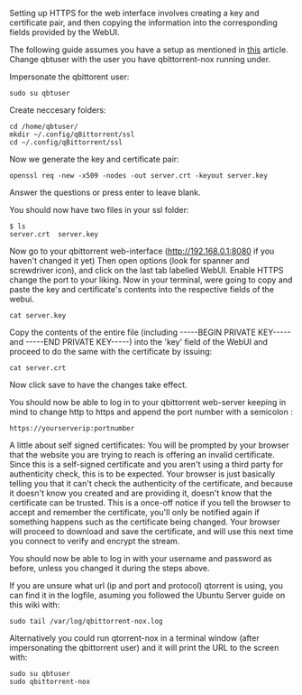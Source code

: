 Setting up HTTPS for the web interface involves creating a key and certificate pair, and then copying the information into the corresponding fields provided by the WebUI.

The following guide assumes you have a setup as mentioned in [this](Setting-up-qBittorrent-on-Ubuntu-server-as-daemon-with-Web-interface) article. Change qbtuser with the user you have qbittorrent-nox running under.


Impersonate the qbittorent user:  

`sudo su qbtuser`

Create neccesary folders:  
```
cd /home/qbtuser/
mkdir ~/.config/qBittorrent/ssl
cd ~/.config/qBittorrent/ssl
```
Now we generate the key and certificate pair:

`openssl req -new -x509 -nodes -out server.crt -keyout server.key`

Answer the questions or press enter to leave blank.


You should now have two files in your ssl folder:
```
$ ls
server.crt  server.key
```
Now go to your qbittorrent web-interface (http://192.168.0.1:8080 if you haven't changed it yet) Then open options (look for spanner and screwdriver icon), and click on the last tab labelled WebUI. Enable HTTPS change the port to your liking. Now in your terminal, were going to copy and paste the key and certificate's contents into the respective fields of the webui.
```
cat server.key
```
Copy the contents of the entire file (including -----BEGIN PRIVATE KEY----- and -----END PRIVATE KEY-----)
into the 'key' field of the WebUI and proceed to do the same with the certificate by issuing:
```
cat server.crt
```

Now click save to have the changes take effect. 

You should now be able to log in to your qbittorrent web-server keeping in mind to change http to https and append the port number with a semicolon :

```
https://yourserverip:portnumber
```

A little about self signed certificates: You will be prompted by your browser that the website you are trying to reach is offering an invalid certificate. Since this is a self-signed certificate and you aren't using a third party for authenticity check, this is to be expected. Your browser is just basically telling you that it can't check the authenticity of the certificate, and because it doesn't know you created and are providing it, doesn't know that the certificate can be trusted. This is a once-off notice if you tell the browser to accept and remember the certificate, you'll only be notified again if something happens such as the certificate being changed. Your browser will proceed to download and save the certificate, and will use this next time you connect to verify and encrypt the stream.

You should now be able to log in with your username and password as before, unless you changed it during the steps above.

If you are unsure what url (ip and port and protocol) qtorrent is using, you can find it in the logfile, asuming you followed the Ubuntu Server guide on this wiki with:

`sudo tail /var/log/qbittorrent-nox.log`

Alternatively you could run qtorrent-nox in a terminal window (after impersonating the qbittorrent user) and it will print the URL to the screen with:  

`sudo su qbtuser`  
`sudo qbittorrent-nox`
